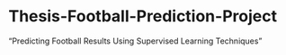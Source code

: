 # Thesis-Football-Prediction-Project
“Predicting Football Results Using Supervised Learning Techniques”
